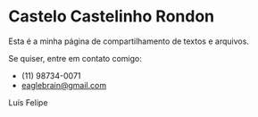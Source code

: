 # Castelo Castelinho Rondon

Esta é a minha página de compartilhamento de textos e arquivos.

Se quiser, entre em contato comigo:
- (11) 98734-0071
- eaglebrain@gmail.com

Luís Felipe